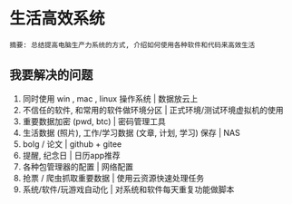 # 生活高效系统

```
摘要: 总结提高电脑生产力系统的方式, 介绍如何使用各种软件和代码来高效生活
```

##  我要解决的问题
1. 同时使用 win , mac , linux 操作系统 | 数据放云上
2. 不信任的软件, 和常用的软件做环境分区 | 正式环境/测试环境虚拟机的使用
4. 重要数据加密 (pwd, btc) | 密码管理工具
5. 生活数据 (照片), 工作/学习数据 (文章, 计划, 学习) 保存 | NAS
6. bolg / 论文 | github + gitee 
7. 提醒, 纪念日 | 日历app推荐
8. 各种包管理器的配置 | 网络配置
9. 抢票 / 爬虫抓取重要数据 | 使用云资源快速处理任务
10. 系统/软件/玩游戏自动化 | 对系统和软件每天重复功能做脚本

